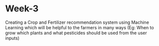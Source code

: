 # Week-3
Creating a Crop and Fertilizer recommendation system using Machine Learning which will be helpful to the farmers in many ways (Eg: When to grow which plants and what pesticides should be used from the user inputs)
